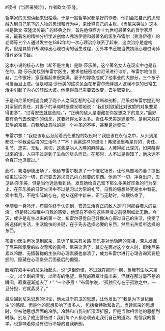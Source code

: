 #读书《当尼采哭泣》，作者欧文·亚隆。

哲学家的思想读起来很枯燥，于是一般哲学家都是好的作者，他们会把自己的思想融入到自己笔下的人物的思想和行为中，来诠释自己的主张。《当尼采哭泣》这本书是欧文·亚隆流传最广的经典之作，首先他将西方十九世纪最著名的哲学家尼采，最著名的精神分析学派创始人弗洛伊德和最著名的医生布雷尔（弗洛伊德）的老师等三个人通过发生在1882年的一次心理治疗联系了起来，这次治疗是虚构的，但是其情节却演绎出心理咨询的诞生过程，另外本书还被当做初级心理咨询师推荐必读书目。

这本小说的核心人物（却不是主角）是路·莎乐美，这个著名女人在现实中也是存在的。路·莎乐美找到布雷尔医生，要求他秘密地对尼采进行诊断。布雷尔地位显赫，工作很好，家庭看起来很美满，妻子的嫁妆成就了他事业的大部分，三个孩子可爱而且上进。但是和路·莎乐美的这次见面在布雷尔光鲜照人波澜不惊的日常生活中引起了内心的轩然大波。他觉得自己需要去改变，去争取变化。

于是和尼采的相遇变成了两个人之间互相的心理诊断和剖析，尼采对布雷尔提到的对家庭的责任，对妻子的承诺时振聋发聩地说：“我们对欲望比对欲望的对象要爱得更多”，“过得安逸就是危险。”，“正确的敌人是潜藏在你妄想之下的意义。”最好要有勇气去改变你的信念，这要好得太多太多。责任与忠实是遮羞布，是用来躲在其后的帘幕。自我解放意味的是一个神圣的不字，甚至是对责任。” 

布雷尔想：“我应该永远忍耐着责任重担的奴役吗？我应该在永恒之中，从头到尾都过一种我会后悔的生活吗？”“不！远离这样的想法！弗里德里希是对的，责任、礼节、忠实、无私、亲切，这些是哄人入睡的麻醉品，人睡得如此深沉，如果醒得过来的话，人只不过是到了生命的尽头而已。在那时，人不过是得知了，他永远不会真正地活着过。”

此时，弗洛伊德出场了，他给布雷尔制造了一个催眠场景，让他痛苦地向妻子提出结束过往的一切，自己要去追求自己内心想要的东西。他抛下一切，净身出户，去见路·莎乐美，但是当他远远看到路，发现她给自己留下那么多美好印象的行为举止，在莎乐美的日常生活中不过是习以为常的礼节，自我的臆想终究是水中看花，雾中看月，不是实际的存在。他从迷雾中新来，正当无助时，催眠结束了。

伴随着一身冷汗，布雷尔终于认识到，安逸生活真正的敌人是‘时间那吞噬人的巨浪’。但是经过催眠中自我的感受，他现在不会在这些巨浪之前感到如此无助。今天，或许是有生以来的第一次，布雷尔感觉自己好像决心要过自己的生活，接受了所选择的生活，生活愉快的关键，在于先去选择必要的东西，然后去热爱所选择的东西。

布雷尔医生再次见到尼采，告诉了尼采有关路·莎乐美对他隐瞒的真相，深入发掘了尼采所承受的四次背叛的真相，尼采流泪了，其实在面对这个女人时，即使尼采素以冷酷、无情著称的主张和心理素质也崩溃了，成为布雷尔进行心理咨询索要挖掘的，隐藏在心理堡垒后面最后的倔强。

脸埋在双手中的尼采抬起头，说“这很奇怪，不过就在那同一刻，当我有生以来第一次，以全副的深度、以所有的绝望，将我的寂寞吐露出来，但就在那分毫不差的瞬间，寂寞逐渐逝去了！” “一个矛盾！”布雷尔说，“孤独只存在于孤独之中，一旦分担，它就蒸发了。”

最后回到尼采思想的讨论，他太过于前卫的思想，让他发出了“我是为下世纪而生”的感叹。但是他的思想影响了很多人， 包括希特勒和鲁迅。当读尼采的思想时，会被他思想后面的冷酷，冷静和自我剖析深深折服，但是当你相信他的思想到时候，别忘了他还警告过：我们每个人都必须去走我们自己的道路，相信我的哲学，也意味着你没有进行冷静的自我解剖。